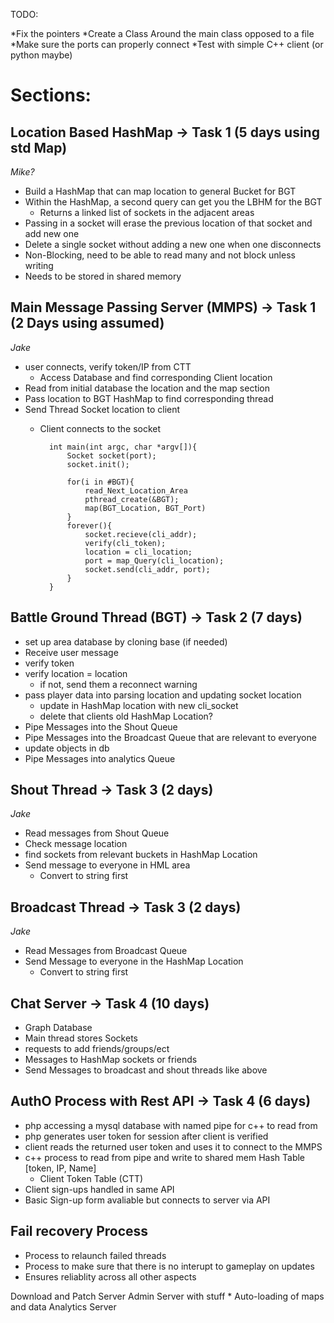 TODO:

*Fix the pointers 
*Create a Class Around the main class opposed to a file
*Make sure the ports can properly connect
*Test with simple C++ client (or python maybe)
	
# Sections:	

## Location Based HashMap -> Task 1 **(5 days using std Map)**
*Mike?*

* Build a HashMap that can map location to general Bucket for BGT
* Within the HashMap, a second query can get you the LBHM for the BGT
	* Returns a linked list of sockets in the adjacent areas
* Passing in a socket will erase the previous location of that socket and add new one
* Delete a single socket without adding a new one when one disconnects
* Non-Blocking, need to be able to read many and not block unless writing
* Needs to be stored in shared memory

## Main Message Passing Server (MMPS) -> Task 1 **(2 Days using assumed)**
*Jake*

* user connects, verify token/IP from CTT
	* Access Database and find corresponding Client location
* Read from initial database the location and the map section
* Pass location to BGT HashMap to find corresponding thread
* Send Thread Socket location to client
	* Client connects to the socket



			int main(int argc, char *argv[]){
				Socket socket(port);
				socket.init();
				
				for(i in #BGT){
					read_Next_Location_Area
					pthread_create(&BGT);
					map(BGT_Location, BGT_Port)
				}
				forever(){
					socket.recieve(cli_addr);
					verify(cli_token);
					location = cli_location;
					port = map_Query(cli_location);
					socket.send(cli_addr, port);
				}
			}


## Battle Ground Thread (BGT) -> Task 2 **(7 days)**

* set up area database by cloning base (if needed)
* Receive user message
* verify token
* verify location = location
	* if not, send them a reconnect warning
* pass player data into parsing location and updating socket location
	* update in HashMap location with new cli_socket
	* delete that clients old HashMap Location?
* Pipe Messages into the Shout Queue
* Pipe Messages into the Broadcast Queue that are relevant to everyone
* update objects in db
* Pipe Messages into analytics Queue

## Shout Thread -> Task 3 **(2 days)**
*Jake*

* Read messages from Shout Queue
* Check message location
* find sockets from relevant buckets in HashMap Location
* Send message to everyone in HML area 
	* Convert to string first

## Broadcast Thread -> Task 3 **(2 days)**
*Jake*

* Read Messages from Broadcast Queue
* Send Message to everyone in the HashMap Location
	* Convert to string first

## Chat Server -> Task 4 **(10 days)**

* Graph Database
* Main thread stores Sockets
* requests to add friends/groups/ect
* Messages to HashMap sockets or friends 
* Send Messages to broadcast and shout threads like above 


## AuthO Process with Rest API -> Task 4 **(6 days)**

* php accessing a mysql database with named pipe for c++ to read from
* php generates user token for session after client is verified
* client reads the returned user token and uses it to connect to the MMPS 
* c++ process to read from pipe and write to shared mem Hash Table [token, IP, Name]
	* Client Token Table (CTT)	
* Client sign-ups handled in same API
* Basic Sign-up form avaliable but connects to server via API 

## Fail recovery Process 
	
* Process to relaunch failed threads
* Process to make sure that there is no interupt to gameplay on updates	
* Ensures reliablity across all other aspects

Download and Patch Server
Admin Server with stuff
	* Auto-loading of maps and data
Analytics Server

